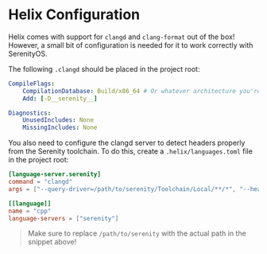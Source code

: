 # Helix Configuration

Helix comes with support for `clangd` and `clang-format` out of the box! However, a small bit of configuration is needed for it to work correctly with SerenityOS.

The following `.clangd` should be placed in the project root:

```yaml
CompileFlags:
    CompilationDatabase: Build/x86_64 # Or whatever architecture you're targeting, e.g. aarch64
    Add: [-D__serenity__]

Diagnostics:
    UnusedIncludes: None
    MissingIncludes: None
```

You also need to configure the clangd server to detect headers properly from the Serenity toolchain. To do this, create a `.helix/languages.toml` file in the project root:

```toml
[language-server.serenity]
command = "clangd"
args = ["--query-driver=/path/to/serenity/Toolchain/Local/**/*", "--header-insertion=never"]

[[language]]
name = "cpp"
language-servers = ["serenity"]
```

> Make sure to replace `/path/to/serenity` with the actual path in the snippet above!
